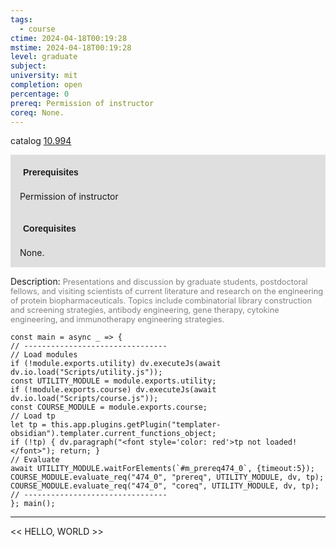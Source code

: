 ```yaml
---
tags:
  - course
ctime: 2024-04-18T00:19:28
mstime: 2024-04-18T00:19:28
level: graduate
subject: 
university: mit
completion: open
percentage: 0
prereq: Permission of instructor
coreq: None.
---
```


catalog [10.994](http://student.mit.edu/catalog/m10b.html#10.994)

<span style="display: block; padding: 15px; background-color: rgb(100, 100, 100, 0.2);"><font id="m_prereq474_0" style="display: block; font-family: Arial, sans-serif; font-weight: bold; padding: 5px">Prerequisites</font><br><span id="prereq474_0">Permission of instructor</span></span>
<span style="display: block; padding: 15px; background-color: rgb(100, 100, 100, 0.2);"><font id="m_coreq474_0" style="display: block; font-family: Arial, sans-serif; font-weight: bold; padding: 5px">Corequisites</font><br><span id="coreq474_0">None.</span></span>

<font style="">Description:</font>
<font style="color: grey; font-size: 0.8rem;">Presentations and discussion by graduate students, postdoctoral fellows, and visiting scientists of current literature and research on the engineering of protein biopharmaceuticals. Topics include combinatorial library construction and screening strategies, antibody engineering, gene therapy, cytokine engineering, and immunotherapy engineering strategies.</font>

```dataviewjs
const main = async _ => {
// --------------------------------
// Load modules
if (!module.exports.utility) dv.executeJs(await dv.io.load("Scripts/utility.js"));
const UTILITY_MODULE = module.exports.utility;
if (!module.exports.course) dv.executeJs(await dv.io.load("Scripts/course.js"));
const COURSE_MODULE = module.exports.course;
// Load tp
let tp = this.app.plugins.getPlugin("templater-obsidian").templater.current_functions_object;
if (!tp) { dv.paragraph("<font style='color: red'>tp not loaded!</font>"); return; }
// Evaluate
await UTILITY_MODULE.waitForElements(`#m_prereq474_0`, {timeout:5});
COURSE_MODULE.evaluate_req("474_0", "prereq", UTILITY_MODULE, dv, tp);
COURSE_MODULE.evaluate_req("474_0", "coreq", UTILITY_MODULE, dv, tp);
// --------------------------------
}; main();
```

---

<< HELLO, WORLD >>

